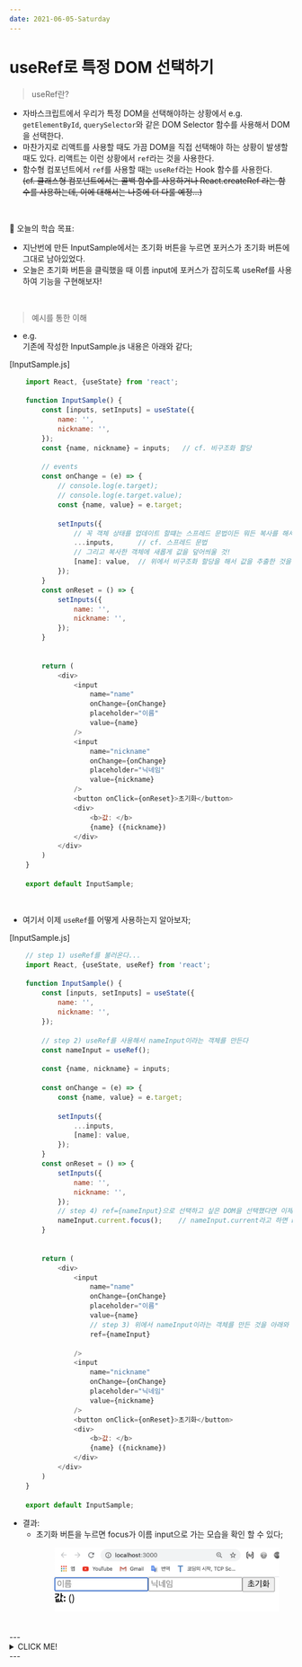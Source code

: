 ```yaml
---
date: 2021-06-05-Saturday
---
```


# useRef로 특정 DOM 선택하기 

> useRef란?
- 자바스크립트에서 우리가 특정 DOM을 선택해야하는 상황에서 e.g. `getElementById`, `querySelector`와 같은 DOM Selector 함수를 사용해서 DOM을 선택한다. 
- 마찬가지로 리액트를 사용할 때도 가끔 DOM을 직접 선택해야 하는 상황이 발생할 때도 있다. 리액트는 이런 상황에서 `ref`라는 것을 사용한다.    
- 함수형 컴포넌트에서 `ref`를 사용할 때는 `useRef`라는 Hook 함수를 사용한다.    
~~(cf. 클래스형 컴포넌트에서는 콜백 함수를 사용하거나 React.createRef 라는 함수를 사용하는데, 이에 대해서는 나중에 더 다룰 예정...)~~

<br>

📌 오늘의 학습 목표:    
- 지난번에 만든 InputSample에서는 초기화 버튼을 누르면 포커스가 초기화 버튼에 그대로 남아있었다.    
- 오늘은 초기화 버튼을 클릭했을 때 이름 input에 포커스가 잡히도록 useRef를 사용하여 기능을 구현해보자!
 
<br>

> 예시를 통한 이해
- e.g.    
기존에 작성한 InputSample.js 내용은 아래와 같다;   

[InputSample.js]

```javascript
	import React, {useState} from 'react';

	function InputSample() {
		const [inputs, setInputs] = useState({
			name: '',
			nickname: '',
		});
		const {name, nickname} = inputs;   // cf. 비구조화 할당 
		
		// events
		const onChange = (e) => {
			// console.log(e.target);
			// console.log(e.target.value);
			const {name, value} = e.target;
			
			setInputs({
				// 꼭 객체 상태를 업데이트 할떄는 스프레드 문법이든 뭐든 복사를 해서 사용할 것... 
				...inputs,      // cf. 스프레드 문법 
				// 그리고 복사한 객체에 새롭게 값을 덮어씌울 것! 
				[name]: value,  // 위에서 비구조화 할당을 해서 값을 추출한 것을 사용!
			});
		}
		const onReset = () => {
			setInputs({
				name: '',
				nickname: '',
			});
		} 


		return (
			<div>
				<input 
					name="name" 
					onChange={onChange} 
					placeholder="이름" 
					value={name}
				/>
				<input 
					name="nickname" 
					onChange={onChange} 
					placeholder="닉네임" 
					value={nickname}
				/>
				<button onClick={onReset}>초기화</button>
				<div>
					<b>값: </b>
					{name} ({nickname})
				</div>
			</div>
		)
	}

	export default InputSample;
```

<br>

- 여기서 이제 `useRef`를 어떻게 사용하는지 알아보자;   

[InputSample.js]

```javascript
	// step 1) useRef를 불러온다... 
	import React, {useState, useRef} from 'react';

	function InputSample() {
		const [inputs, setInputs] = useState({
			name: '',
			nickname: '',
		});
	
		// step 2) useRef를 사용해서 nameInput이라는 객체를 만든다
		const nameInput = useRef();

		const {name, nickname} = inputs;  
		
		const onChange = (e) => {
			const {name, value} = e.target;
			
			setInputs({
				...inputs,      
				[name]: value,  
			});
		}
		const onReset = () => {
			setInputs({
				name: '',
				nickname: '',
			});
			// step 4) ref={nameInput}으로 선택하고 싶은 DOM을 선택했다면 이제 아래와 같이 초기화 버튼을 눌렀을 때, 즉, 이벤트 함수 onReset이 실행될 때 focus를 받게끔 한다...
			nameInput.current.focus();    // nameInput.current라고 하면 nameInput 이라는 DOM을 가르키게된다
		} 


		return (
			<div>
				<input 
					name="name" 
					onChange={onChange} 
					placeholder="이름" 
					value={name}
					// step 3) 위에서 nameInput이라는 객체를 만든 것을 아래와 같이 "선택하고 싶은 DOM"에다가 ref={nameInput}라고 적어준다
					ref={nameInput}

				/>
				<input 
					name="nickname" 
					onChange={onChange} 
					placeholder="닉네임" 
					value={nickname}
				/>
				<button onClick={onReset}>초기화</button>
				<div>
					<b>값: </b>
					{name} ({nickname})
				</div>
			</div>
		)
	}

	export default InputSample;
```
- 결과:
	- 초기화 버튼을 누르면 focus가 이름 input으로 가는 모습을 확인 할 수 있다; 

<div style="padding-left: 80px;">
	<img src="./images/useRef의사용예시.png" alt="useRef의사용예시" style="width: 400px;" />	
</div>

<br>
<br>
---
<details>
	<summary>CLICK ME!</summary>

- cf. 
	- https://react.vlpt.us/basic/10-useRef.html
	- https://ko.reactjs.org/docs/hooks-reference.html

</details>
---

